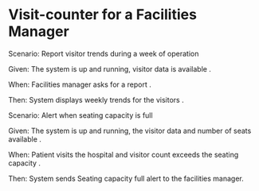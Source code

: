 # Visit-counter for a Facilities Manager

Scenario: Report visitor trends during a week of operation

  Given: The system is up and running, visitor data is available .
  
  When: Facilities manager asks for a report .
  
  Then: System displays weekly trends for the visitors .
  
Scenario: Alert when seating capacity is full

  Given: The system is up and running, the visitor data
         and number of seats available .
  
  When: Patient visits the hospital
        and visitor count exceeds the seating capacity .
  
  Then: System sends Seating capacity full alert to the facilities manager.
